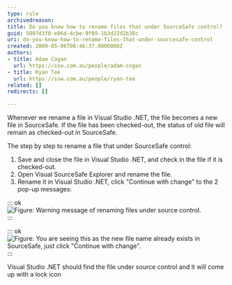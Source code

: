 ```yaml
---
type: rule
archivedreason: 
title: Do you know how to rename files that under SourceSafe control?
guid: 5097d3f0-e86d-4cbe-9f89-1b3d22d2b38c
uri: do-you-know-how-to-rename-files-that-under-sourcesafe-control
created: 2009-05-06T08:46:37.0000000Z
authors:
- title: Adam Cogan
  url: https://ssw.com.au/people/adam-cogan
- title: Ryan Tee
  url: https://ssw.com.au/people/ryan-tee
related: []
redirects: []

---
```


Whenever we rename a file in Visual Studio .NET, the file becomes a new file in SourceSafe. If the file has been checked-out, the status of old file will remain as checked-out in SourceSafe.

The step by step to rename a file that under SourceSafe control:

<!--endintro-->

1. Save and close the file in Visual Studio .NET, and check in the file if it is checked-out.
2. Open Visual SourceSafe Explorer and rename the file.
3. Rename it in Visual Studio .NET, click "Continue with change" to the 2 pop-up messages:


::: ok  
![Figure: Warning message of renaming files under source control.](RenameVSS1\_small.jpg)  
:::


::: ok  
![Figure: You are seeing this as the new file name already exists in SourceSafe, just click "Continue with change".](RenameVSS2\_small.jpg)  
:::



 Visual Studio .NET should find the file under source control and it will come up with a lock icon

